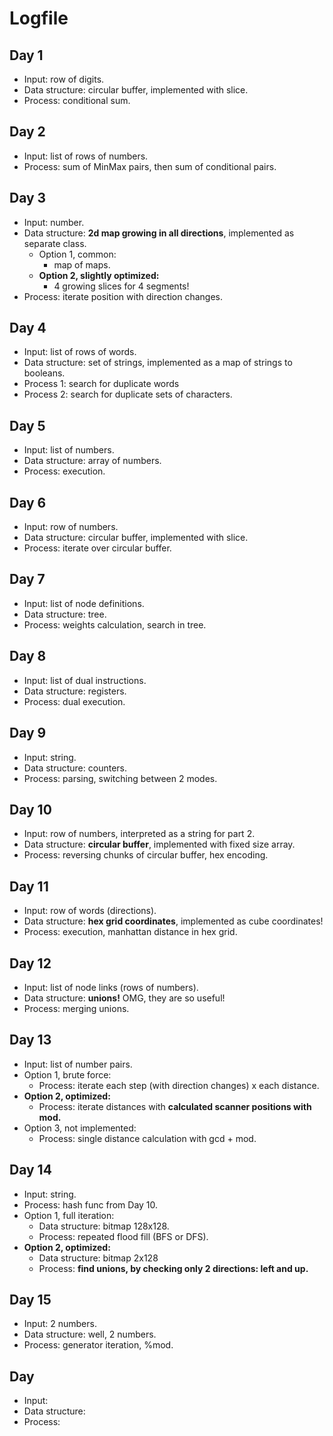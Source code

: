 # Logfile

## Day 1

* Input: row of digits.
* Data structure: circular buffer, implemented with slice.
* Process: conditional sum.

## Day 2

* Input: list of rows of numbers.
* Process: sum of MinMax pairs, then sum of conditional pairs.

## Day 3

* Input: number.
* Data structure: **2d map growing in all directions**, implemented as separate class.
  * Option 1, common:
    * map of maps.
  * **Option 2, slightly optimized:**
    * 4 growing slices for 4 segments!
* Process: iterate position with direction changes.

## Day 4

* Input: list of rows of words.
* Data structure: set of strings, implemented as a map of strings to booleans.
* Process 1: search for duplicate words
* Process 2: search for duplicate sets of characters.

## Day 5

* Input: list of numbers.
* Data structure: array of numbers.
* Process: execution.

## Day 6

* Input: row of numbers.
* Data structure: circular buffer, implemented with slice.
* Process: iterate over circular buffer.

## Day 7

* Input: list of node definitions.
* Data structure: tree.
* Process: weights calculation, search in tree.

## Day 8

* Input: list of dual instructions.
* Data structure: registers.
* Process: dual execution.

## Day 9

* Input: string.
* Data structure: counters.
* Process: parsing, switching between 2 modes.

## Day 10

* Input: row of numbers, interpreted as a string for part 2.
* Data structure: **circular buffer**, implemented with fixed size array.
* Process: reversing chunks of circular buffer, hex encoding.

## Day 11

* Input: row of words (directions).
* Data structure: **hex grid coordinates**, implemented as cube coordinates!
* Process: execution, manhattan distance in hex grid.

## Day 12

* Input: list of node links (rows of numbers).
* Data structure: **unions!** OMG, they are so useful!
* Process: merging unions.

## Day 13

* Input: list of number pairs.
* Option 1, brute force:
  * Process: iterate each step (with direction changes) x each distance.
* **Option 2, optimized:**
  * Process: iterate distances with **calculated scanner positions with mod.**
* Option 3, not implemented:
  * Process: single distance calculation with gcd + mod.

## Day 14

* Input: string.
* Process: hash func from Day 10.
* Option 1, full iteration:
  * Data structure: bitmap 128x128.
  * Process: repeated flood fill (BFS or DFS).
* **Option 2, optimized:**
  * Data structure: bitmap 2x128
  * Process: **find unions, by checking only 2 directions: left and up.**

## Day 15

* Input: 2 numbers.
* Data structure: well, 2 numbers.
* Process: generator iteration, %mod.

## Day

* Input:
* Data structure:
* Process:
